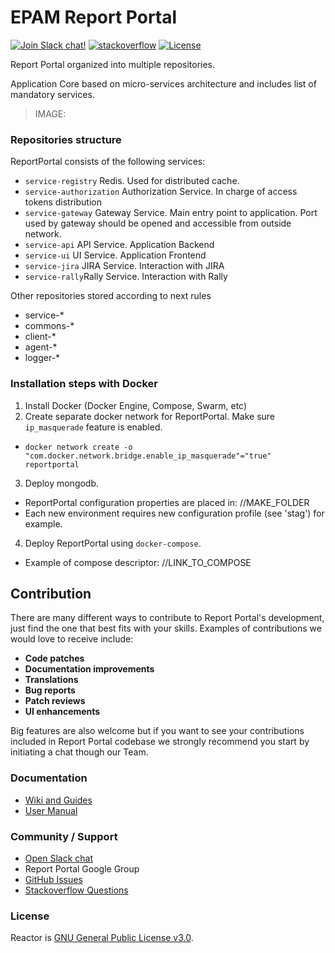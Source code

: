 # EPAM Report Portal
[![Join Slack chat!](https://reportporal-slack-auto.herokuapp.com/badge.svg)](https://reportporal-slack-auto.herokuapp.com)
[![stackoverflow](https://img.shields.io/badge/reportportal-stackoverflow-orange.svg?style=flat)](http://stackoverflow.com/questions/tagged/reportportal)
[![License](https://img.shields.io/badge/license-GPLv3-blue.svg)](http://www.gnu.org/licenses/gpl-3.0.html)

Report Portal organized into multiple repositories.

Application Core based on micro-services architecture and includes list of mandatory services.
> IMAGE: 

### Repositories structure

ReportPortal consists of the following services:
- `service-registry` Redis. Used for distributed cache.
- `service-authorization` Authorization Service. In charge of access tokens distribution
- `service-gateway` Gateway Service. Main entry point to application. Port used by gateway should be opened and accessible from outside network.
- `service-api` API Service. Application Backend
- `service-ui` UI Service. Application Frontend
- `service-jira` JIRA Service. Interaction with JIRA
- `service-rally`Rally Service. Interaction with Rally

Other repositories stored according to next rules
- service-*
- commons-*
- client-*
- agent-*
- logger-*



### Installation steps with Docker

1. Install Docker (Docker Engine, Compose, Swarm, etc)
2. Create separate docker network for ReportPortal. Make sure `ip_masquerade` feature is enabled.
  - `docker network create -o "com.docker.network.bridge.enable_ip_masquerade"="true" reportportal`
3. Deploy mongodb. 
  - ReportPortal configuration properties are placed in: //MAKE_FOLDER
  - Each new environment requires new configuration profile (see 'stag') for example. 
4. Deploy ReportPortal using `docker-compose`.
  - Example of compose descriptor: //LINK_TO_COMPOSE

## Contribution

There are many different ways to contribute to Report Portal's development, just find the one that best fits with your skills. Examples of contributions we would love to receive include:

- **Code patches**
- **Documentation improvements**
- **Translations**
- **Bug reports**
- **Patch reviews**
- **UI enhancements**

Big features are also welcome but if you want to see your contributions included in Report Portal codebase we strongly recommend you start by initiating a chat though our Team.

### Documentation

* [Wiki and Guides](http://www.reactive-streams.org/)
* [User Manual](http://reportportal.io/#documentation)

### Community / Support

* [Open Slack chat](https://reportporal-slack-auto.herokuapp.com)
* Report Portal Google Group
* [GitHub Issues](https://github.com/reportportal/reportportal/issues)
* [Stackoverflow Questions](http://stackoverflow.com/questions/tagged/reportportal)

### License

Reactor is [GNU General Public License v3.0](http://www.gnu.org/licenses/gpl-3.0.html).



